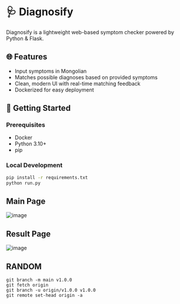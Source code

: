 # 🩺 Diagnosify

Diagnosify is a lightweight web-based symptom checker powered by Python & Flask.

## 🌐 Features
- Input symptoms in Mongolian
- Matches possible diagnoses based on provided symptoms
- Clean, modern UI with real-time matching feedback
- Dockerized for easy deployment

## 🚀 Getting Started

### Prerequisites
- Docker
- Python 3.10+
- pip

### Local Development
```bash
pip install -r requirements.txt
python run.py
```

## Main Page
![image](https://github.com/user-attachments/assets/fb069216-be51-48ac-bf08-c65d1d2c63de)

## Result Page
![image](https://github.com/user-attachments/assets/5f456ac3-3e84-4964-b2f4-b5fa88b546f4)

## RANDOM
```
git branch -m main v1.0.0
git fetch origin
git branch -u origin/v1.0.0 v1.0.0
git remote set-head origin -a
```

